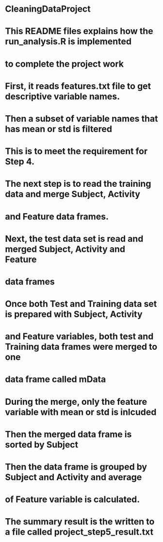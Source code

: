 # CleaningDataProject
#
# This README files explains how the run_analysis.R is implemented
# to complete the project work
#
# First, it reads features.txt file to get descriptive variable names.
# Then a subset of variable names that has mean or std is filtered
# This is to meet the requirement for Step 4.
#
# The next step is to read the training data and merge Subject, Activity
# and Feature data frames.
#
# Next, the test data set is read and merged Subject, Activity and Feature
# data frames
#
# Once both Test and Training data set is prepared with Subject, Activity
# and Feature variables, both test and Training data frames were merged to one
# data frame called mData
# During the merge, only the feature variable with mean or std is inlcuded
#
# Then the merged data frame is sorted by Subject
#
# Then the data frame is grouped by Subject and Activity and average
# of Feature variable is calculated.
# The summary result is the written to a file called project_step5_result.txt
